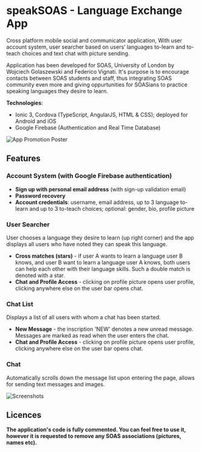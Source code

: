 # speakSOAS - Language Exchange App
Cross platform mobile social and communicator application, With user account system, user searcher based on users’ languages to-learn and to-teach choices and text chat with picture sending.

Application has been developed for SOAS, University of London by Wojciech Golaszewski and Federico Vignati. It's purpose is to encourage contacts between SOAS students and staff, thus integrating SOAS community even more and giving oppurtunities for SOASians to practice speaking languages they desire to learn.

**Technologies**: 
 - Ionic 3, Cordova (TypeScript, AngularJS, HTML & CSS); deployed for Android and iOS
 - Google Firebase (Authentication and Real Time Database)

![App Promotion Poster](https://github.com/VoytechG/speakSOAS---Language-Exchange-Application/blob/master/Screenshots/Poster.PNG "App Promotion Poster")

## Features 
### Account System (with Google Firebase authentication)
 - **Sign up with personal email address** (with sign-up validation email)
 - **Password recovery**
 - **Account credentials**: username, email address, up to 3 language to-learn and up to 3 to-teach choices; optional: gender, bio, profile picture

### User Searcher
User chooses a language they desire to learn (up right corner) and the app displays all users who have noted they can speak this language.
 - **Cross matches (stars)** - if user A wants to learn a language user B knows, and user B want to learn a language user A knows, both users can help each other with their language skills. Such a double match is denoted with a star.
 - **Chat and Profile Access** - clicking on profile picture opens user profile, clicking anywhere else on the user bar opens chat.
  
### Chat List
Displays a list of all users with whom a chat has been started.
 - **New Message** - the inscription 'NEW' denotes a new unread message. Messages are marked as read when the user enters the chat.
 - **Chat and Profile Access** - clicking on profile picture opens user profile, clicking anywhere else on the user bar opens chat.
   
### Chat
Automatically scrolls down the message list upon entering the page, allows for sending text messages and images.

![Screenshots](https://github.com/VoytechG/speakSOAS---Language-Exchange-Application/blob/master/Screenshots/ScrennshotCollage.png "Screenshot Collage")


## Licences 
**The application's code is fully commented. You can feel free to use it, however it is requested to remove any SOAS associations (pictures, names etc).**
